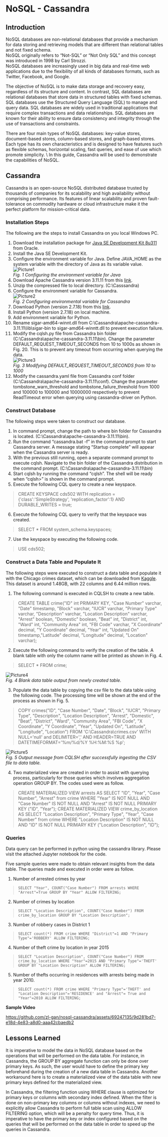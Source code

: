 # NoSQL - Cassandra

## Introduction 
NoSQL databases are non-relational databases that provide a mechanism for data storing and retrieving models that are different than relational tables and not fixed schema. \
NoSQL originally refers to “Not-SQL” or “Not Only SQL” and this concept was introduced in 1998 by Carl Strozzi. \
NoSQL databases are increasingly used in big data and real-time web applications due to the flexibility of all kinds of databases formats, such as Twitter, Facebook, and Google. 

The objective of NoSQL is to make data storage and recovery easy, regardless of its structure and content. In contrast, SQL databases are relational databases that store data in structured tables with fixed schemas. SQL databases use the Structured Query Language (SQL) to manage and query data. SQL databases are widely used in traditional applications that require complex transactions and data relationships. SQL databases are known for their ability to ensure data consistency and integrity through the use of transactions and constraints.

There are four main types of NoSQL databases: key-value stores, document-based stores, column-based stores, and graph-based stores. 
Each type has its own characteristics and is designed to have features such as flexible schemas, horizontal scaling, fast queries, and ease of use which promote simplicity. \ 
In this guide, Cassandra will be used to demonstrate the capabilities of NoSQL. 

## Cassandra
Cassandra is an open-source NoSQL distributed database trusted by thousands of companies for its scalability and high availability without comprising performance. Its features of linear scalability and proven fault-tolerance on commodity hardware or cloud infrastructure make it the perfect platform for mission-critical data. 

### Installation Steps
The following are the steps to install Cassandra on you local Windows PC. 
1)	Download the installation package for [Java SE Development Kit 8u311](https://www.oracle.com/java/technologies/downloads/#java8-windows) from Oracle. 
2)	Install the Java SE Development Kit. 
3)	Configure the environment variable for Java. 
Define JAVA_HOME as the system variable with the directory of Java as its variable value. \
![Picture1](https://github.com/zl-gan/nosql-cassandra/assets/69247135/52929a71-d345-44cc-9693-3d32e99e4276)\
*Fig. 1	Configuring the environment variable for Java*
4)	Download Apache Cassandra version 3.11.11 from this [link](https://www.apache.org/dyn/closer.lua/cassandra/4.0.1/apache-cassandra-4.0.1-bin.tar.gz). 
5)	Unzip the compressed file to local directory. (C:\Casssandra)
6)	Configure the environment variable for Cassandra. \
![Picture2](https://github.com/zl-gan/nosql-cassandra/assets/69247135/6f6a4c36-f456-4618-9356-8cd6eb91e9a3)\
*Fig. 2	Configuring environmental variable for Cassandra*
7)	Download Python (version 2.7.18) from this [link](https://www.python.org/downloads/release/python-2718/). 
8)	Install Python (version 2.7.18) on local machine. 
9)	Add environment variable for Python.
10)	Rename sigar-amd64-winnt.dll from C:\Cassandra\apache-cassandra-3.11.11\lib\sigar-bin to sigar-amd64-winntt.dll to prevent execution failure. 
11)	Modify the cqlsh.py file from Cassandra bin folder (C:\Cassandra\apache-cassandra-3.11.11\bin\). Change the parameter DEFAULT_REQUEST_TIMEOUT_SECONDS from 10 to 1000s as shown in Fig. 20. This is to prevent any timeout from occurring when querying the data. \
![Picture3](https://github.com/zl-gan/nosql-cassandra/assets/69247135/eddfbc9c-2e5c-4d70-8caf-4713bf823b70)\
*Fig. 3	Modifying DEFAULT_REQUEST_TIMEOUT_SECONDS from 10 to 1000*
12)	Modify the cassandra.yaml file from Cassandra conf folder (C:\Cassandra\apache-cassandra-3.11.11\conf). Change the parameter tombstone_warn_threshold and tombstone_failure_threshold from 1000 and 100000 to 100000 and 10000000 respectively to prevent ReadTimeout error when querying using cassandra-driver on Python. 

### Construct Database
The following steps were taken to construct our database. 
1)	In command prompt, change the path to where bin folder for Cassandra is located. (C:\Cassandra\apache-cassandra-3.11.11\bin\). 
2)	Run the command “cassandra.bat -f” in the command prompt to start Cassandra server. A message stating “Startup complete” will appear when the Cassandra server is ready. 
3)	With the previous still running, open a separate command prompt to execute cqlsh. Navigate to the bin folder of the Cassandra distribution in the command prompt. (C:\Cassandra\apache-cassandra-3.11.11\bin\)
4)	Start cqlsh by running the command “cqlsh”. The shell will be ready when “cqlsh>” is shown in the command prompt. 
5)	Execute the following CQL query to create a new keyspace.
> CREATE KEYSPACE cds502 WITH replication = {'class':'SimpleStrategy', 'replication_factor':1} AND DURABLE_WRITES = true;
6)	Execute the following CQL query to verify that the keyspace was created.
> SELECT * FROM system_schema.keyspaces;
7)	Use the keyspace by executing the following code.
> USE cds502;

### Construct a Data Table and Populate It
The following steps were executed to construct a data table and populate it with the Chicago crimes dataset, which can be downloaded from [Kaggle](https://www.kaggle.com/chicago/chicago-crime). This dataset is around 1.48GB, with 22 columns and 6.44 million rows. 

1)	The following command is executed in CQLSH to create a new table. 
> CREATE TABLE crime("ID" int PRIMARY KEY, "Case Number" varchar, "Date" timestamp, "Block" varchar, "IUCR" varchar, "Primary Type" varchar, "Description" varchar, "Location Description" varchar, "Arrest" boolean, "Domestic" boolean, "Beat" int, "District" int, "Ward" int, "Community Area" int, "FBI Code" varchar, "X Coordinate" decimal, "Y Coordinate" decimal, "Year" int, "Updated On" timestamp,"Latitude" decimal, "Longitude" decimal, "Location" varchar);

2)	Execute the following command to verify the creation of the table. A blank table with only the column name will be printed as shown in Fig. 4. 
> SELECT * FROM crime;

![Picture4](https://github.com/zl-gan/nosql-cassandra/assets/69247135/01254193-b295-4d9c-ad5a-ae176fe9a019)\
*Fig. 4	Blank data table output from newly created table.*

3)	Populate the data table by copying the csv file to the data table using the following code. The processing time will be shown at the end of the process as shown in Fig. 5. 
> COPY crimes("ID", "Case Number", "Date", "Block", "IUCR", "Primary Type", "Description", "Location Description", "Arrest", "Domestic", "Beat", "District", "Ward", "Community Area", "FBI Code", "X Coordinate", "Y Coordinate", "Year", "Updated On", "Latitude", "Longitude", "Location") FROM 'C:\Cassandra\crimes.csv' WITH NULL='null' and DELIMITER=',' AND HEADER=TRUE AND DATETIMEFORMAT='%m/%d/%Y %H:%M:%S %p';

![Picture5](https://github.com/zl-gan/nosql-cassandra/assets/69247135/c74d0964-2598-4548-aaac-9ea20ec47411)\
*Fig. 5	Output message from CQLSH after successfully ingesting the CSV file to data table.*

4)	Two materialized view are created in order to assist with querying process, particularly for those queries which involves aggregation operation GROUP BY. The codes used were as follow. 
> CREATE MATERIALIZED VIEW arrests AS SELECT "ID", "Year", "Case Number", "Arrest" from crime WHERE "Year" IS NOT NULL AND "Case Number" IS NOT NULL AND "Arrest" IS NOT NULL PRIMARY KEY ("ID", "Year"); 
> CREATE MATERIALIZED VIEW crime_by_location AS SELECT "Location Description", "Primary Type", "Year", "Case Number" from crime WHERE "Location Description" IS NOT NULL AND "ID" IS NOT NULL PRIMARY KEY ("Location Description", "ID");

### Queries
Data query can be performed in python using the cassandra library. Please visit the attached Jupyter notebook for the code. 

Five sample queries were made to obtain relevant insights from the data table. The queries made and executed in order were as follow. 
1)	Number of arrested crimes by year
>`SELECT "Year", COUNT("Case Number") FROM arrests WHERE "Arrest"=True GROUP BY "Year" ALLOW FILTERING;`
2)	Number of crimes by location
>`SELECT "Location Description", COUNT("Case Number") FROM crime_by_location GROUP BY "Location Description";`
3)	Number of robbery cases in District 1
>`SELECT count(*) FROM crime WHERE "District"=1 AND "Primary Type"='ROBBERY' ALLOW FILTERING;`
4)	Number of theft crime by location in year 2015
>`SELECT "Location Description", COUNT("Case Number") FROM crime_by_location WHERE "Year"=2015 AND "Primary Type"='THEFT' GROUP BY "Location Description" ALLOW FILTERING;`
5)	Number of thefts occurring in residences with arrests being made in year 2010.
>`SELECT count(*) FROM crime WHERE "Primary Type"='THEFT' and "Location Description"='RESIDENCE' and "Arrest"= True and "Year"=2010 ALLOW FILTERING;`

**Sample Video**

https://github.com/zl-gan/nosql-cassandra/assets/69247135/9d281bd7-e18d-4e83-a8d0-aaa42cbaedb2

## Lessons Learned
It is imperative to model the data in NoSQL database based on the operations that will be performed on the data table. For instance, in Cassandra, the GROUP BY aggregate function can only be done over primary keys. As such, the user would have to define the primary key beforehand during the creation of a new data table in Cassandra. Another workaround here is to create a materialized view of the data table with new primary keys defined for the materialized view.  

In Cassandra, the filtering function using WHERE clause is optimized for primary keys or columns with secondary index defined. When the filter is done on non-primary key columns or columns without indexes, we need to explicitly allow Cassandra to perform full table scan using ALLOW FILTERING option, which will be a penalty for query time. Thus, it is imperative to have the primary key or index configured based on the queries that will be performed on the data table in order to speed up the queries in Cassandra. 
